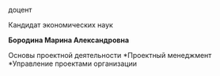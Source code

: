 доцент

Кандидат экономических наук

**Бородина Марина Александровна**

Основы проектной деятельности
	*Проектный менеджмент
	*Управление проектами организации